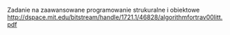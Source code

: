 Zadanie na zaawansowane programowanie strukuralne i obiektowe
http://dspace.mit.edu/bitstream/handle/1721.1/46828/algorithmfortrav00litt.pdf
